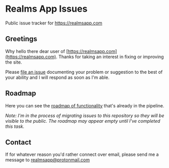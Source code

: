 # Realms App Issues

Public issue tracker for https://realmsapp.com

## Greetings

Why hello there dear user of [https://realmsapp.com](https://realmsapp.com).
Thanks for taking an interest in fixing or improving the site.

Please [file an issue](https://github.com/realmsapp/issues/issues) documenting your problem or suggestion to the best of your ability and I will respond as soon as I'm able.

## Roadmap

Here you can see the [roadmap of functionality](https://github.com/users/tonywok/projects/1) that's already in the pipeline.

_Note: I'm in the process of migrating issues to this repository so they will be visible to the public. The roadmap may appear empty until I've completed this task._

## Contact

If for whatever reason you'd rather connect over email, please send me a message to [realmsapp@protonmail.com](mailto:realmsapp@protonmail.com)
